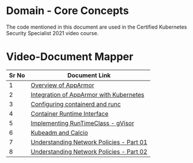 # Domain - Core Concepts

The code mentioned in this document are used in the Certified Kubernetes Security Specialist 2021 video course.

# Video-Document Mapper

| Sr No | Document Link |
| ------ | ------ |
| 1 | [Overview of AppArmor][PlDa] |
| 2 | [Integration of AppArmor with Kubernetes][PlDb] |
| 3 | [Configuring containerd and runc][PlDc]
| 4 | [Container Runtime Interface][PlDd]
| 5 | [Implementing RunTimeClass - gVisor][PlDe] |
| 6 | [Kubeadm and Calcio][PlDf] |
| 7 | [Understanding Network Policies - Part 01][PlDg] |
| 8 | [Understanding Network Policies - Part 02][PlDh] |


   [PlDa]: <https://github.com/zealvora/certified-kubernetes-security-specialist/blob/master/domain-4-system-hardening/apparmor.md>
   [PlDb]: <https://github.com/zealvora/certified-kubernetes-security-specialist/blob/master/domain-4-system-hardening/apparmor-k8s.md>
   [PlDc]: <https://github.com/zealvora/certified-kubernetes-security-specialist/blob/master/domain-4-system-hardening/oci.md>
   [PlDd]: <https://github.com/zealvora/certified-kubernetes-security-specialist/blob/master/domain-4-system-hardening/kubeadm-containerd.md>

   [PlDe]: <https://github.com/zealvora/certified-kubernetes-security-specialist/blob/master/domain-4-system-hardening/gvisor.md>

   [PlDf]: <https://github.com/zealvora/certified-kubernetes-security-specialist/blob/master/domain-4-system-hardening/kubeadm-calico.md>
   [PlDg]: <https://github.com/zealvora/certified-kubernetes-security-specialist/blob/master/domain-4-system-hardening/netpol.md>
   [PlDh]: <https://github.com/zealvora/certified-kubernetes-security-specialist/blob/master/domain-4-system-hardening/netpol-02.md>
